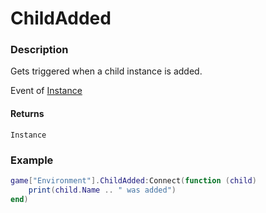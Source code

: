 # ChildAdded

### Description

Gets triggered when a child instance is added.

Event of [Instance](/classes/Instance/)

#### Returns

`Instance`

### Example

```lua
game["Environment"].ChildAdded:Connect(function (child)
    print(child.Name .. " was added")
end)
```
